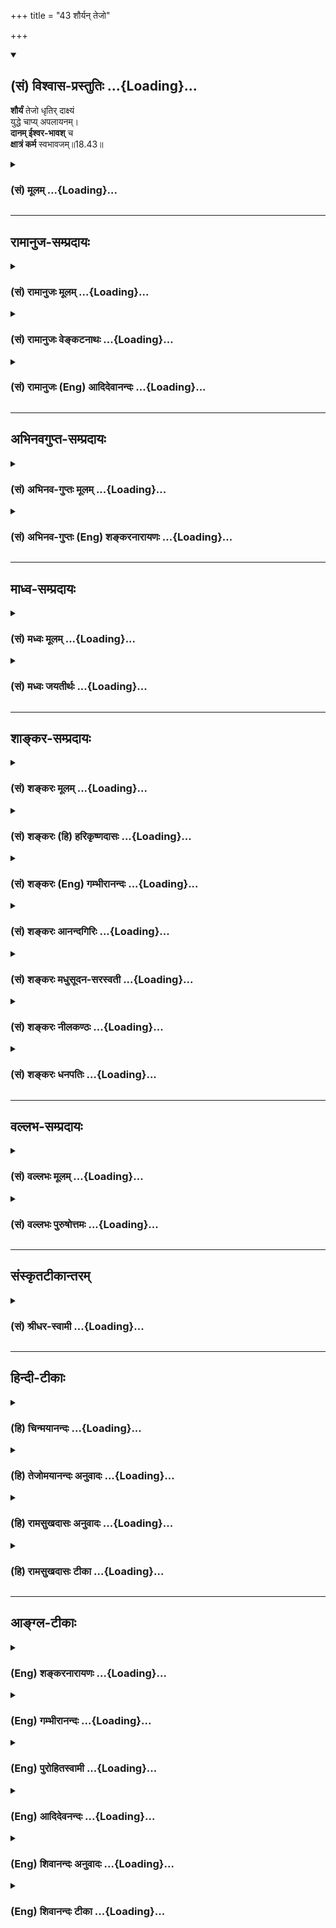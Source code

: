 +++
title = "43 शौर्यन् तेजो"

+++
<div class="js_include" newlevelforh1="2" title="(सं) विश्वास-प्रस्तुतिः" unfilled url="/mahAbhAratam/shlokashaH/06-bhIShma-parva/03-bhagavad-gItA-parva/saMskRtam/vishvAsa-prastutiH/18_moxa-saMnyAsa-yogaH/43_shauryan_tejo.md">
<details open><summary><h2>(सं) विश्वास-प्रस्तुतिः ...{Loading}...</h2></summary>

**शौर्यं** तेजो धृतिर् दाक्ष्यं  
युद्धे चाप्य् अपलायनम्।  
**दानम् ईश्वर-भावश्** च  
**क्षात्रं कर्म** स्वभावजम्॥18.43॥
</details>
</div>
<div class="js_include collapsed" newlevelforh1="3" title="(सं) मूलम्" unfilled url="/mahAbhAratam/shlokashaH/06-bhIShma-parva/03-bhagavad-gItA-parva/saMskRtam/mUlam/18_moxa-saMnyAsa-yogaH/43_shauryan_tejo.md">
<details><summary><h3>(सं) मूलम् ...{Loading}...</h3></summary>

शौर्यं तेजो धृतिर्दाक्ष्यं युद्धे चाप्यपलायनम्।  
दानमीश्वरभावश्च क्षात्रं कर्म स्वभावजम्।।18.43।।
</details>
</div>


_________________
## रामानुज-सम्प्रदायः
<div class="js_include collapsed" newlevelforh1="3" title="(सं) रामानुजः मूलम्" unfilled url="/mahAbhAratam/shlokashaH/06-bhIShma-parva/03-bhagavad-gItA-parva/saMskRtam/rAmAnujaH/mUlam/18_moxa-saMnyAsa-yogaH/43_shauryan_tejo.md">
<details><summary><h3>(सं) रामानुजः मूलम् ...{Loading}...</h3></summary>

।।18.43।।**शौर्यं** युद्धे निर्भयप्रवेशसामर्थ्यम्। **तेजः** परैः
अनभिभवनीयता। **धृतिः** आरब्धे कर्मणि विघ्नोपनिपाते अपि
तत्समापनसामर्थ्यम्। **दाक्ष्यं** सर्वक्रियानिवृत्तिसामर्थ्यम्। **युद्धे
च अपि अपलायनं** युद्धे च आत्ममरणनिश्चये अपि अनिवर्तनम् **दानम्**
आत्मीयस्य द्रव्यस्य परस्वत्वापादानपर्यन्तः त्यागः; **ईश्वरभावः**
स्वव्यतिरिक्तसकलजननियमनसामर्थ्यम्; एतत् क्षत्रियस्य **स्वभावजं कर्म।**

</details>
</div>
<div class="js_include collapsed" newlevelforh1="3" title="(सं) रामानुजः वेङ्कटनाथः" unfilled url="/mahAbhAratam/shlokashaH/06-bhIShma-parva/03-bhagavad-gItA-parva/saMskRtam/rAmAnujaH/venkaTanAthaH/18_moxa-saMnyAsa-yogaH/43_shauryan_tejo.md">
<details><summary><h3>(सं) रामानुजः वेङ्कटनाथः ...{Loading}...</h3></summary>

  
  
।।18.43।। शूरं भीरुं कविं जडम् इति भीरुप्रतियोगिनि शूरशब्द
इत्यभिप्रायेणाऽऽह -- निर्भयप्रवेशसामर्थ्यमिति। मानसशारीरसंवलनमिदम्।
प्रविष्टस्य परैः परिभवे प्रवेशोऽपि दोषः स्यात्; अतस्तत्परिहाराय तेज
इहोक्तमित्याहपरैरनभिभवनीयतेति। दाक्ष्याद्धृतेर्विशेषोविघ्नोपनिपातेऽपीति
दर्शितः। प्रवृत्तिसामर्थ्यात्प्रवृत्तापरित्यागो ह्यन्य एव। युद्धे चापि
इत्यत्रापिशब्दद्योतितं तीव्रं पलायननिमित्तमाहआत्ममरणनिश्चयेऽपीति।
अत्रेश्वरभावशब्देन
दुष्टनिग्रहशिष्टानुग्रहशक्तिर्विवक्षितेत्यभिप्रायेणाऽऽह --
स्वव्यतिरिक्तेति। सकलजनेति स्वराष्ट्राद्यवच्छिन्नविषयम्।  
  

</details>
</div>
<div class="js_include collapsed" newlevelforh1="3" title="(सं) रामानुजः (Eng) आदिदेवानन्दः" unfilled url="/mahAbhAratam/shlokashaH/06-bhIShma-parva/03-bhagavad-gItA-parva/saMskRtam/rAmAnujaH/english/AdidevAnandaH/18_moxa-saMnyAsa-yogaH/43_shauryan_tejo.md">
<details><summary><h3>(सं) रामानुजः (Eng) आदिदेवानन्दः ...{Loading}...</h3></summary>

18.43 'Valour' is the ability of plunging into a battle without fear.
'Invincibility' is the capacity to remain undefeated by others.
'Steadiness' is the capacity to complete a work that has been started despite obstacles. 'Adroitness' is the ability in executing all works.
'Apalayana' is not fleeing in a battle though one is convinced of one's death. 'Generosity' is parting with one's own possessions to others even to its entirety. 'Lordliness' is the capacity to govern all others. This is the duty of a Ksatriya born of his inherent nature.

</details>
</div>


_________________
## अभिनवगुप्त-सम्प्रदायः
<div class="js_include collapsed" newlevelforh1="3" title="(सं) अभिनव-गुप्तः मूलम्" unfilled url="/mahAbhAratam/shlokashaH/06-bhIShma-parva/03-bhagavad-gItA-parva/saMskRtam/abhinava-guptaH/mUlam/18_moxa-saMnyAsa-yogaH/43_shauryan_tejo.md">
<details><summary><h3>(सं) अभिनव-गुप्तः मूलम् ...{Loading}...</h3></summary>

।।18.41 -- 18.60।। एवमियता षण्णां प्रत्येकं त्रिस्वरूपत्वं धृत्यादीनां च
प्रतिपादितम्। तन्मध्यात् सात्त्विके राशौ वर्तमानो दैवीं संपदं प्राप्त इह
ज्ञाने योग्यः; त्वं च तथाविधः इत्यर्जुनः प्रोत्साहितः। अधुना तु इदमुच्यते
-- यदि तावदनया ज्ञानबुद्ध्या कर्मणि भवान् प्रवर्तते तदा
स्वधर्मप्रवृत्त्या विज्ञानपूततया च न कर्मसंबन्धस्तव। अथैतन्नानुमन्यसे;
तदवश्यं तव प्रवृत्त्या तावत् भाव्यम् जातेरेव तथाभावे स्थितत्वात्। यतः
सर्वः स्वभावनियतः +++(S;;N स्वस्वभावनियतः )+++ कुतश्चिद्दोषात्
तिरोहिततत्स्वभावः +++(S;;N -- हिततत्तत्स्वभावः )+++ कंचित्कालं भूत्वापि;
तत्तिरोधायकविगमे स्वभावं व्यक्त्यापन्नं लभत एव। तथाहि एवंविधो वर्णनां
स्वभावः। एवमवश्यंभाविन्यां प्रवृत्तौ ततः फलविभागिता भवेत्।। तदाह --
ब्राह्मणेत्यादि अवशोऽपि तत् इत्यन्तम्। ब्राह्मणादीनां
कर्मप्रविभागनिरूपणस्य स्वभावोऽश्यं नातिक्रामति,+++(S; ; N omit न and read
अतिक्रामति )+++ इति क्षत्रियस्वभावस्य भवतोऽनिच्छतोऽपि प्रकृतिः स्वभावाख्या
नियोक्तृताम् अव्यभिचारेण भजते। केवलं तया नियुक्तस्य पुण्यपापसंबन्धः।
अतः,मदभिहितविज्ञानप्रमाणपुरःसरीकारेण कर्माण्यनुतिष्ठ। तथा सति बन्धो
निवर्त्स्यति। इत्यस्यार्थस्य परिकरघटनतात्पर्यं +++(S; ; N -- करबन्धघटन --
)+++ महावाक्यार्थस्य। अवान्तरवाक्यानां स्पष्टा ( ष्टोऽ ) र्थः। समासेन +++(S
omits समासेन )+++ ( श्लो. 50 ) संक्षेपेण। ज्ञानस्य; प्रागुक्तस्य। निष्ठां (
ष्ठा ) वाग्जालपरिहारेण निश्चितामाह। बुद्ध्या विशुद्धया इत्यादि सर्वमेतत्
व्याख्यातप्रायमिति न पुनरायस्यते,+++(N -- रारभ्यते )+++।

</details>
</div>
<div class="js_include collapsed" newlevelforh1="3" title="(सं) अभिनव-गुप्तः (Eng) शङ्करनारायणः" unfilled url="/mahAbhAratam/shlokashaH/06-bhIShma-parva/03-bhagavad-gItA-parva/saMskRtam/abhinava-guptaH/english/shankaranArAyaNaH/18_moxa-saMnyAsa-yogaH/43_shauryan_tejo.md">
<details><summary><h3>(सं) अभिनव-गुप्तः (Eng) शङ्करनारायणः ...{Loading}...</h3></summary>

18.43 See Comment under 18.60

</details>
</div>


_________________
## माध्व-सम्प्रदायः
<div class="js_include collapsed" newlevelforh1="3" title="(सं) मध्वः मूलम्" unfilled url="/mahAbhAratam/shlokashaH/06-bhIShma-parva/03-bhagavad-gItA-parva/saMskRtam/madhvaH/mUlam/18_moxa-saMnyAsa-yogaH/43_shauryan_tejo.md">
<details><summary><h3>(सं) मध्वः मूलम् ...{Loading}...</h3></summary>

।।18.43।। Sri Madhvacharya did not comment on this sloka.,

</details>
</div>
<div class="js_include collapsed" newlevelforh1="3" title="(सं) मध्वः जयतीर्थः" unfilled url="/mahAbhAratam/shlokashaH/06-bhIShma-parva/03-bhagavad-gItA-parva/saMskRtam/madhvaH/jayatIrthaH/18_moxa-saMnyAsa-yogaH/43_shauryan_tejo.md">
<details><summary><h3>(सं) मध्वः जयतीर्थः ...{Loading}...</h3></summary>

।।18.43।। Sri Jayatirtha did not comment on this sloka.  
  

</details>
</div>


_________________
## शाङ्कर-सम्प्रदायः
<div class="js_include collapsed" newlevelforh1="3" title="(सं) शङ्करः मूलम्" unfilled url="/mahAbhAratam/shlokashaH/06-bhIShma-parva/03-bhagavad-gItA-parva/saMskRtam/shankaraH/mUlam/18_moxa-saMnyAsa-yogaH/43_shauryan_tejo.md">
<details><summary><h3>(सं) शङ्करः मूलम् ...{Loading}...</h3></summary>

।।18.43।। --,**शौर्यं** शूरस्य भावः; **तेजः** प्रागल्भ्यम्; **धृतिः**
धारणम्; सर्वावस्थासु अनवसादः भवति यया धृत्या उत्तम्भितस्य; **दाक्ष्यं**
दक्षस्य भावः; सहसा प्रत्युत्पन्नेषु कार्येषु अव्यामोहेन प्रवृत्तिः;
**युद्धे चापि अपलायनम्** अपराङ्मुखीभावः शत्रुभ्यः; **दानं** देयद्रव्येषु
मुक्तहस्तता; **ईश्वरभावश्च** ईश्वरस्य भावः; प्रभुशक्तिप्रकटीकरणम्
ईशितव्यान् प्रति; **क्षात्रं कर्म** क्षत्रियजातेः विहितं कर्म क्षात्रं
कर्म **स्वभावजम्**।।

</details>
</div>
<div class="js_include collapsed" newlevelforh1="3" title="(सं) शङ्करः (हि) हरिकृष्णदासः" unfilled url="/mahAbhAratam/shlokashaH/06-bhIShma-parva/03-bhagavad-gItA-parva/saMskRtam/shankaraH/hindI/harikRShNadAsaH/18_moxa-saMnyAsa-yogaH/43_shauryan_tejo.md">
<details><summary><h3>(सं) शङ्करः (हि) हरिकृष्णदासः ...{Loading}...</h3></summary>

।।18.43।। शौर्यशूरवीरता; तेज दूसरोंसे न दबनेका स्वभाव; धृति --
धारणाशक्ति; जिस शक्तिसे उत्साहित हुए मनुष्यका सभी अवस्थाओंमें अनवसाद (
नाश या शोकका अभाव ) होता है; दक्षता -- सहसा प्राप्त हुए बहुतसे
कार्योंमें बिना घबड़ाहटके प्रवृत्त होनेका स्वभाव तथा युद्धमें न
भागनाशत्रुको पीठ न दिखानेका भाव। दान -- देनेयोग्य पदार्थोंको खुले हाथ
देनेका स्वभाव और ईश्वरभाव यानी जिनका शासन करना है; उनके प्रति प्रभुत्व
प्रकट करना। ये सब क्षत्रियोंके कर्म अर्थात् क्षत्रियजातिके लिये विहित
उनके स्वाभाविक कर्म हैं।

</details>
</div>
<div class="js_include collapsed" newlevelforh1="3" title="(सं) शङ्करः (Eng) गम्भीरानन्दः" unfilled url="/mahAbhAratam/shlokashaH/06-bhIShma-parva/03-bhagavad-gItA-parva/saMskRtam/shankaraH/english/gambhIrAnandaH/18_moxa-saMnyAsa-yogaH/43_shauryan_tejo.md">
<details><summary><h3>(सं) शङ्करः (Eng) गम्भीरानन्दः ...{Loading}...</h3></summary>

18.43 Svabhavajam, the natural; ksatra-karma, \[A variant reading is
ksatram karma.-Tr.\] enjoined duties of the Ksatriyas, of the Ksatriya
caste; are sauryam, heroism; tejah, boldness; dhrtih, fortitude, as is
seen in the case of one who is not depressed under all circumstances,
being sustained by doggedness; daksyam, capability engagement without
confusion in duties which suddenly present them-selves; api ca, and
also; apalayanam, not retreating; yuddhe, from battle, not fleeing from
enemies; danam, generosity, being free in the distribution of gifts;
isvarabhavah, lordliness, manifesting (exercising) rulership over those
who have to be ruled.

</details>
</div>
<div class="js_include collapsed" newlevelforh1="3" title="(सं) शङ्करः आनन्दगिरिः" unfilled url="/mahAbhAratam/shlokashaH/06-bhIShma-parva/03-bhagavad-gItA-parva/saMskRtam/shankaraH/AnandagiriH/18_moxa-saMnyAsa-yogaH/43_shauryan_tejo.md">
<details><summary><h3>(सं) शङ्करः आनन्दगिरिः ...{Loading}...</h3></summary>

।।18.43।। शूरस्य भावो विक्रमो बलवत्तरानपि प्रहर्तुं प्रवृत्तिः;
प्रागल्भ्यं परैरधर्षणीयत्वम्। महत्यामपि विपदि देहेन्द्रियोत्तम्भनी
चित्तवृत्तिर्धृतिरिति व्याचष्टे -- **सर्वावस्थास्विति।** दक्षस्य भावमेव
विभजते -- **सहसेति।** स्वभावस्तु पूर्ववत्।

</details>
</div>
<div class="js_include collapsed" newlevelforh1="3" title="(सं) शङ्करः मधुसूदन-सरस्वती" unfilled url="/mahAbhAratam/shlokashaH/06-bhIShma-parva/03-bhagavad-gItA-parva/saMskRtam/shankaraH/madhusUdana-sarasvatI/18_moxa-saMnyAsa-yogaH/43_shauryan_tejo.md">
<details><summary><h3>(सं) शङ्करः मधुसूदन-सरस्वती ...{Loading}...</h3></summary>

।।18.43।। क्षत्रियस्य गुणस्वभावकृतानि कर्माण्याह -- शौर्यमिति। शौर्यं
विक्रमो बलवत्तरानपि प्रहर्तुं प्रवृत्तिः। तेजः प्रागल्भ्यं
परैरधर्षणीयत्वम्। धृतिर्महत्यामपि विपदि देहेन्द्रियसंघातस्यानवसादः।
दाक्ष्यं दक्षभावः सहसा प्रत्युत्पन्नेषु कार्येष्वव्यामोहेन प्रवृत्तिः।
युद्धे चाप्यपलायनमपराङ्मुखीभावः। दानमसंकोचेन वित्तेषु
स्वस्वत्वपरित्यागेन परस्वत्वापादनम्। ईश्वरभावः
प्रजापालनार्थमीशितव्येष्वर्थेषु प्रभुशक्तिप्रकटीकरणं च क्षत्रकर्म
क्षत्रियजातेर्विहितं कर्म स्वभावजं सत्त्वोपसर्जनरजोगुणस्वभावजम्।

</details>
</div>
<div class="js_include collapsed" newlevelforh1="3" title="(सं) शङ्करः नीलकण्ठः" unfilled url="/mahAbhAratam/shlokashaH/06-bhIShma-parva/03-bhagavad-gItA-parva/saMskRtam/shankaraH/nIlakaNThaH/18_moxa-saMnyAsa-yogaH/43_shauryan_tejo.md">
<details><summary><h3>(सं) शङ्करः नीलकण्ठः ...{Loading}...</h3></summary>

।।18.43।। शौर्यं पराक्रमः। तेजः प्रागल्भ्यम्। धृतिर्धैर्यं। दाक्ष्यं
युद्धे कौशलमुत्साहो वा। दानमौदार्यम्। ईश्वरभावः उन्मार्गवर्तिनां
नियमनशक्तिः। एतत्क्षात्रं कर्म स्वभावजम्।

</details>
</div>
<div class="js_include collapsed" newlevelforh1="3" title="(सं) शङ्करः धनपतिः" unfilled url="/mahAbhAratam/shlokashaH/06-bhIShma-parva/03-bhagavad-gItA-parva/saMskRtam/shankaraH/dhanapatiH/18_moxa-saMnyAsa-yogaH/43_shauryan_tejo.md">
<details><summary><h3>(सं) शङ्करः धनपतिः ...{Loading}...</h3></summary>

।।18.43।। ब्राह्मणस्य कर्मोदाहृत्य क्षत्रियस्य तदाह। शौर्य शूरस्य भावो
विक्रमो बलवत्तरानपि प्रहर्तुं प्रवृत्तिः। तेजः प्रागल्भ्यं
परैरधर्षणीयत्वम्। धृतिः धारणं यया धृत्यात्मिकया चित्तवृत्त्या
सर्वावस्थासु देहेन्द्रियसंघातस्यानवसादो भवति। दक्षस्य भावो दाक्ष्यं सहसा
प्रत्युपस्थितेषु कार्येषु अव्यामोहेन बोधकौशल्यम्। युद्धेचाप्यपलायनं
शत्रुभ्योऽपराङ्गुखत्वं चकारात्पराङगुखस्याहननम्। दानं देयेषु वस्तुषु
मुक्तहस्तता। ईश्वरभावश्च ईश्वरस्य भाव ईशितव्यान प्रति
प्रभुशक्तिप्रकटीकरणम्। अनुक्तसमुच्चयार्थश्चः। क्षात्रं
क्षत्रियजातेर्विहितं करम स्वभावजं स्वभावप्रभवेन सत्त्वोपसर्जनरजोगुणेन
प्रविभक्तमित्यर्थः।

</details>
</div>


_________________
## वल्लभ-सम्प्रदायः
<div class="js_include collapsed" newlevelforh1="3" title="(सं) वल्लभः मूलम्" unfilled url="/mahAbhAratam/shlokashaH/06-bhIShma-parva/03-bhagavad-gItA-parva/saMskRtam/vallabhaH/mUlam/18_moxa-saMnyAsa-yogaH/43_shauryan_tejo.md">
<details><summary><h3>(सं) वल्लभः मूलम् ...{Loading}...</h3></summary>

।।18.43।। क्षत्ति्रयस्य तदाह -- शौर्यमिति। धृतिर्धैर्यमक्लैब्यमिति यावत्।
युद्धे दाक्ष्यम्। ईश्वरभाव ऐश्वर्यम्।

</details>
</div>
<div class="js_include collapsed" newlevelforh1="3" title="(सं) वल्लभः पुरुषोत्तमः" unfilled url="/mahAbhAratam/shlokashaH/06-bhIShma-parva/03-bhagavad-gItA-parva/saMskRtam/vallabhaH/puruShottamaH/18_moxa-saMnyAsa-yogaH/43_shauryan_tejo.md">
<details><summary><h3>(सं) वल्लभः पुरुषोत्तमः ...{Loading}...</h3></summary>

  
  
।।18.43।। क्षत्ति्रयस्याऽऽह -- शौर्यमिति। शौर्यं पराक्रमः; तेजः
प्रगल्भता; धृतिर्धैर्यं; दाक्ष्यं सर्वकर्मकौशलं; युद्धे चापि अपलायनं
अपराङ्मुखता। अपिशब्देन सर्वत्राऽपलायनत्वं; चकारेण द्यूतादपीति। दानं
दानशीलता; च पुनः ईश्वरभावः नियमनैकस्वभावत्वम्; एतत् क्षात्त्रं कर्म
क्षत्ति्रयस्य स्वभावजं स्वस्वभावाज्जातं कर्म।  
  

</details>
</div>


_________________
## संस्कृतटीकान्तरम्
<div class="js_include collapsed" newlevelforh1="3" title="(सं) श्रीधर-स्वामी" unfilled url="/mahAbhAratam/shlokashaH/06-bhIShma-parva/03-bhagavad-gItA-parva/saMskRtam/shrIdhara-svAmI/18_moxa-saMnyAsa-yogaH/43_shauryan_tejo.md">
<details><summary><h3>(सं) श्रीधर-स्वामी ...{Loading}...</h3></summary>

।।18.43।। क्षत्रियस्य स्वाभाविकानि कर्माण्याह **-- शौर्यमिति।** शौर्यं
पराक्रमः; तेजः प्रागल्भ्यम्; धृतिर्धैर्यम्; दाक्ष्यं कौशलं; युद्धे
चाप्यपलायनपराङ्मुखता; दानमौदार्यम्; ईश्वरभावो नियमनशक्तिः;
एतत्क्षत्रियस्य स्वभावजं कर्म।

</details>
</div>


_________________
## हिन्दी-टीकाः
<div class="js_include collapsed" newlevelforh1="3" title="(हि) चिन्मयानन्दः" unfilled url="/mahAbhAratam/shlokashaH/06-bhIShma-parva/03-bhagavad-gItA-parva/hindI/chinmayAnandaH/18_moxa-saMnyAsa-yogaH/43_shauryan_tejo.md">
<details><summary><h3>(हि) चिन्मयानन्दः ...{Loading}...</h3></summary>

।।18.43।। क्षत्रिय पुरुष में रजोगुण की प्रधानता होती है। यहाँ भगवान्
श्रीकृष्ण; किसी क्षत्रिय कुल में जन्मे व्यक्ति को ही क्षत्रिय नहीं कहते
हैं। एक सच्चे क्षत्रिय पुरुष में जो गुण होते हैं; उनकी ही यहाँ गणना की
गयी है। गीता में वर्णों का विभाजन मनुष्य के आन्तरिक स्वभाव एवं बाह्य
आचरण के आधार पर किया गया है। शौर्य तेज से सम्पन्न व्यक्ति ही प्रजा का
पालन एवं शासन करने में समर्थ होता है। धृति अपने लक्ष्य को दृढ़ता से धारण
करना धृति है। मार्ग में कितने ही विघ्नों के आने पर भी अपने पथ से विचलित
न होने के लिए धैर्य की आवश्यकता होती है; जिसे ही धृति कहते हैं। दाक्ष्य
अर्थात् दक्षता। सैनिक प्रशिक्षण की भाषा में इसे सावधान का आदेश कहा जाता
है। दक्षता का अर्थ है प्राप्त परिस्थिति का तत्काल और यथार्थ मल्यांकन
करने की क्षमता। इसमें निर्णय के अनुसार तत्काल उसे कार्यान्वित करने की
क्षमता का भी समावेश है। एक सच्चे क्षत्रिय की दक्षता अन्य लोगों के लिए
ईर्ष्या का विषय बन जाती है। युद्ध से अपलायन उपर्युक्त गुणों से सम्पन्न
पुरुष जीवन संघर्षों में सहज ही अपनी पराजय स्वीकार नहीं कर लेता। यहाँ
युद्ध शब्द का वाच्यार्थ ही नहीं लेना चाहिए। जीवन में जो भी कठिन
परिस्थितियाँ उत्पन्न होती हैं; उन सबका साहस के साथ सामना करना यहाँ
अभिप्रेत है। न्याय्य लक्ष्य के विरुद्ध खड़ी होने वाली परिस्थितियों से
पलायन न करना क्षत्रिय का धर्म है। दान कोई भी शासन या राजा तभी लोकप्रिय
बनता है; जब वह मुक्तहस्त से दान करता है। वर्तमान समय में भी सभी
प्रजातान्त्रिक राज्यों की सरकारें अपने बजट में कुछ धन की मात्रा सुरक्षित
रखती हैं; जिस पर किसी प्रकार का विवाद या मतदान नहीं होता। क्षत्रिय पुरुष
के कृपण होने पर उसे अपने कार्य में सफलता नहीं मिल सकती; क्योंकि उसकी
सफलता उसके मित्रों एवं समर्थकों की संख्या पर निर्भर करती है। एक
न्यायप्रिय क्षत्रिय को दयापूर्वक असहाय लोगों की मुक्तहस्त से सहायता करनी
चाहिए। ईश्वरभाव अपनी सार्मथ्य पर दृढ़विश्वास के बिना कोई भी पुरुष शासन
नहीं कर सकता। प्रजा के नेता में इतना दृढ़ आत्मविश्वास होना चाहिए कि उसके
विश्वास से अन्य दुर्बल हृदय के लोगों का भी आत्मविश्वास जागृत हो उठे। इस
प्रकार का ईश्वर भाव एक क्षत्रिय के लिए आवश्यक गुण है। उसकी शक्तिशाली
उपस्थिति से ही आसपास के वातावरण में विद्युत् शक्ति कासा संचार हो जाना
चाहिए। मात्र मुकुट या राजवस्त्रों से ही कोई पुरुष राजा नहीं बन सकता।
राजमुकुट; राजवस्त्र एवं राजसिंहासन को अपने योग्य शासन का चयन कर सकने की
अद्भुत कला प्राप्त है। ईश्वरभाव क्षत्रिय का सबसे प्रमुख लक्षण
है। उपर्युक्त आठ गुणों को क्षात्र कर्म कहा गया है। इसका अर्थ यह है कि एक
क्षत्रिय पुरुष को इन गुणों को सम्पादित करके इन्हें धारण करना चाहिए।
लौकिक सत्ता के धारक नेता अध्यात्म के पथ प्रदर्शक नहीं बन सकते। परन्तु एक
सच्चे शासक में यह सूक्ष्म क्षमता होनी चाहिए कि वह आध्यात्मिक जीवन
मूल्यों को अपनी शासन प्रणाली में सम्मिलित कर सके और राष्ट्र के विविध
कार्यक्षेत्रों में उन्हें व्यवहारिक रूप प्रदान कर सके। अगले श्लोक में
वैश्य और शूद्र के कर्म बताते हैं

</details>
</div>
<div class="js_include collapsed" newlevelforh1="3" title="(हि) तेजोमयानन्दः अनुवादः" unfilled url="/mahAbhAratam/shlokashaH/06-bhIShma-parva/03-bhagavad-gItA-parva/hindI/tejomayAnandaH/anuvAdaH/18_moxa-saMnyAsa-yogaH/43_shauryan_tejo.md">
<details><summary><h3>(हि) तेजोमयानन्दः अनुवादः ...{Loading}...</h3></summary>

।।18.43।। शौर्य, तेज, धृति, दाक्ष्य (दक्षता), युद्ध से पलायन न करना, दान
और ईश्वर भाव (स्वामी भाव) - ये सब क्षत्रिय के स्वाभाविक कर्म हैं।।

</details>
</div>
<div class="js_include collapsed" newlevelforh1="3" title="(हि) रामसुखदासः अनुवादः" unfilled url="/mahAbhAratam/shlokashaH/06-bhIShma-parva/03-bhagavad-gItA-parva/hindI/rAmasukhadAsaH/anuvAdaH/18_moxa-saMnyAsa-yogaH/43_shauryan_tejo.md">
<details><summary><h3>(हि) रामसुखदासः अनुवादः ...{Loading}...</h3></summary>

।।18.43।। शूरवीरता, तेज, धैर्य, प्रजाके संचालन आदिकी विशेष चतुरता,
युद्धमें कभी पीठ न दिखाना, दान करना और शासन करनेका भाव -- ये सबकेसब
क्षत्रियके स्वाभाविक कर्म हैं।

</details>
</div>
<div class="js_include collapsed" newlevelforh1="3" title="(हि) रामसुखदासः टीका" unfilled url="/mahAbhAratam/shlokashaH/06-bhIShma-parva/03-bhagavad-gItA-parva/hindI/rAmasukhadAsaH/TIkA/18_moxa-saMnyAsa-yogaH/43_shauryan_tejo.md">
<details><summary><h3>(हि) रामसुखदासः टीका ...{Loading}...</h3></summary>

।।18.43।।***व्याख्या --***  **शौर्यम् --** मनमें अपने धर्मका पालन
करनेकी तत्परता हो; धर्ममय युद्ध **(टिप्पणी प₀ 928)** प्राप्त होनेपर
युद्धमें चोट लगने; अङ्ग कट जाने; मर जाने आदिका किञ्चिन्मात्र भी भय न हो;
घाव होनेपर भी मनमें प्रसन्नता और उत्साह रहे तथा सिर कटनेपर भी पहलेजैसे
ही अस्त्रशस्त्र चलाता रहे; इसका नाम शौर्य है।**तेजः --** जिस प्रभाव या
शक्तिके सामने पापीदुराचारी मनुष्य भी पाप; दुराचार करनेमें हिचकते हैं;
जिसके सामने लोगोंकी मर्यादाविरुद्ध चलनेकी हिम्मत नहीं होती अर्थात् लोग
स्वाभाविक ही मर्यादामें चलते हैं; उसका नाम तेज है।**धृतिः --**
विपरीतसेविपरीत अवस्थामें भी अपने धर्मसे विचलित न होने और शत्रुओंके
द्वारा धर्म तथा नीतिसे विरुद्ध अनुचित व्यवहारसे सताये जानेपर भी धर्म तथा
नीतिविरुद्ध कार्य न करके धैर्यपूर्वक उसी मर्यादामें चलनेका नाम धृति
है।**दाक्ष्यम् --** प्रजापर शासन करनेकी; प्रजाको यथायोग्य व्यवस्थित
रखनेकी और उसका संचालन करनेकी विशेष योग्यता; चतुराईका नाम दाक्ष्य
है।**युद्धे चाप्यपलायनम् --** युद्धमें कभी पीठ न दिखाना; मनमें कभी हार
स्वीकार न करना; युद्ध छोड़कर कभी,न भागना -- यह युद्धमें अपलायन है।  
  
**दानम् --** क्षत्रियलोग दान करते हैं तो देनेमें कमी नहीं रखते; बड़ी
उदारतापूर्वक देते हैं। वर्तमानमें दानपुण्य करनेका स्वभाव वैश्योंमें
देखनेमें आता है परन्तु वैश्य लोग देनेमें कसाकसी करते हैं अर्थात् इतनेसे
ही काम चल जाय तो अधिक क्यों दिया जाय -- ऐसा द्रव्यका लोभ उनमें रहता है।
द्रव्यका लोभ रहनेसे धर्मका पालन करनेमें बाधा आ जाती है; कमी आ जाती है;
जिससे सात्त्विक दान (गीता 17। 20) देनेमें कठिनता पड़ती है। परन्तु
क्षत्रियोंमें दानवीरता होती है। इसलिये यहाँ दान शब्द क्षत्रियोंके
स्वभावमें आया है।**ईश्वरभावश्च --** क्षत्रियोंमें स्वाभाविक ही शासन
करनेकी प्रवृत्ति होती है। लोगोंके नीति; धर्म और मर्यादाविरुद्ध आचरण
देखनेपर उनके मनमें स्वाभाविक ही ऐसी बात आती है कि ये लोग ऐसा क्यों कर
रहें हैं और उनको नीति; धर्मके अनुसार चलानेकी इच्छा होती है। अपने
शासनद्वारा सबको अपनीअपनी मर्यादाके अनुसार चलानेका भाव रहता है। इस
ईश्वरभावमें अभिमान नहीं होता क्योंकि क्षत्रियजातिमें नम्रता; सरलता आदि
गुण देखनेमें आते हैं। **क्षात्रं कर्म स्वभावजम् --** जो मात्र प्रजाकी
दुःखोंसे रक्षा करे; उसका नाम क्षत्रिय है -- **क्षतात् त्रायत इति
क्षत्रियः।** उस क्षत्रियके जो स्वाभाविक कर्म हैं; वे क्षात्रकर्म कहलाते
हैं।  
  
***सम्बन्ध --***  अब वैश्य और शूद्रके स्वाभाविक कर्म बताते हैं।

</details>
</div>


_________________
## आङ्ग्ल-टीकाः
<div class="js_include collapsed" newlevelforh1="3" title="(Eng) शङ्करनारायणः" unfilled url="/mahAbhAratam/shlokashaH/06-bhIShma-parva/03-bhagavad-gItA-parva/english/shankaranArAyaNaH/18_moxa-saMnyAsa-yogaH/43_shauryan_tejo.md">
<details><summary><h3>(Eng) शङ्करनारायणः ...{Loading}...</h3></summary>

18.43. Heroic deed, fiery energy, firmness, dexterity, and also non-feeling form battle, giving gifts, overlordship, are the duties of the Ksatriyas, born of their nature.

</details>
</div>
<div class="js_include collapsed" newlevelforh1="3" title="(Eng) गम्भीरानन्दः" unfilled url="/mahAbhAratam/shlokashaH/06-bhIShma-parva/03-bhagavad-gItA-parva/english/gambhIrAnandaH/18_moxa-saMnyAsa-yogaH/43_shauryan_tejo.md">
<details><summary><h3>(Eng) गम्भीरानन्दः ...{Loading}...</h3></summary>

18.43 The natural duties of the Ksatriyas are heroism, boldness,
fortitude, capability, and also not retreating from battle, generosity and lordliness.

</details>
</div>
<div class="js_include collapsed" newlevelforh1="3" title="(Eng) पुरोहितस्वामी" unfilled url="/mahAbhAratam/shlokashaH/06-bhIShma-parva/03-bhagavad-gItA-parva/english/purohitasvAmI/18_moxa-saMnyAsa-yogaH/43_shauryan_tejo.md">
<details><summary><h3>(Eng) पुरोहितस्वामी ...{Loading}...</h3></summary>

18.43 Valour, glory, firmness, skill, generosity, steadiness in battle and ability to rule - these constitute the duty of a soldier. They flow from his own nature.

</details>
</div>
<div class="js_include collapsed" newlevelforh1="3" title="(Eng) आदिदेवनन्दः" unfilled url="/mahAbhAratam/shlokashaH/06-bhIShma-parva/03-bhagavad-gItA-parva/english/AdidevanandaH/18_moxa-saMnyAsa-yogaH/43_shauryan_tejo.md">
<details><summary><h3>(Eng) आदिदेवनन्दः ...{Loading}...</h3></summary>

18.43 Valour, invincibility, steadiness, adroitness and non-fleeing in battle, generosity and lordliness are the duties of a Ksatriya born of his inherent nature.

</details>
</div>
<div class="js_include collapsed" newlevelforh1="3" title="(Eng) शिवानन्दः अनुवादः" unfilled url="/mahAbhAratam/shlokashaH/06-bhIShma-parva/03-bhagavad-gItA-parva/english/shivAnandaH/anuvAdaH/18_moxa-saMnyAsa-yogaH/43_shauryan_tejo.md">
<details><summary><h3>(Eng) शिवानन्दः अनुवादः ...{Loading}...</h3></summary>

18.43 Prowess, splendour, firmness, dexterity and also not fleeing from battle, generosity and lordliness are the duties of the Kshatriyas, born of (their own) nature.

</details>
</div>
<div class="js_include collapsed" newlevelforh1="3" title="(Eng) शिवानन्दः टीका" unfilled url="/mahAbhAratam/shlokashaH/06-bhIShma-parva/03-bhagavad-gItA-parva/english/shivAnandaH/TIkA/18_moxa-saMnyAsa-yogaH/43_shauryan_tejo.md">
<details><summary><h3>(Eng) शिवानन्दः टीका ...{Loading}...</h3></summary>

18.43 शौर्यम् prowess; तेजः splendour; धृतः firmness; दाक्ष्यम्
dexterity; युद्धे in battle; च and; अपि also; अपलायनम् not fleeing;
दानम् generosity; ईश्वरभावः lordliness; च and; क्षात्रम् of Kshatriyas;
कर्म action; स्वभावजम् born of nature.Commentary It is the first duty of Kshatriya (man of the warrior class or of royal blood) to be brave and chivalrous. Bravery is that sublime virtue through which one is naturally strong; vigorous and courageous. In the face of the most terrible calamity the mind will not be in the least perturbed. The Kshatriya is firm under any unfavourable or trying conditions or circumstances. He does not get the least depression of spirit even when he is in adverse circumstances. It is the skill by which the reason finds out its path amidst all untoward circumstances and eventually attains its goal. This is firmness; fortitude or courage.Dakshya Promptness He is able to decide rightly on the spot in matters that deman prompt attention doing without confusion; of duties which present themselves all of a sudden and demand prompt action.As the sunflower always turns its face towards the sun so does he always face his enemies. He will ever avoid turning his back to them on the field of battle. He is absolutely fearless. Just as a tree gives away its flowers and fruits freely to whoever desires them; as the jasmine sends out its sweet fragrace in every direction; so will a Kshatriya generously give to another whatever may be asked of him. His charity is boundless.Lordliness A Kshatriya king enjoys sovereignty over his subjects owing to the sure protection he grants them; exercises ruling power over his subjects who are to be ruled; and raises the rod of chastisement to punish the unrighteous or the wicked.

</details>
</div>
